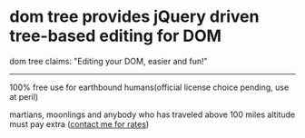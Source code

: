 dom tree provides jQuery driven tree-based editing for DOM
======================================================================

dom tree claims: "Editing your DOM, easier and fun!"

-----
100% free use for earthbound humans(official license choice pending, use at peril)

martians, moonlings and anybody who has traveled above 100 miles altitude
must pay extra ([contact me for rates](http://github.com/collin))
